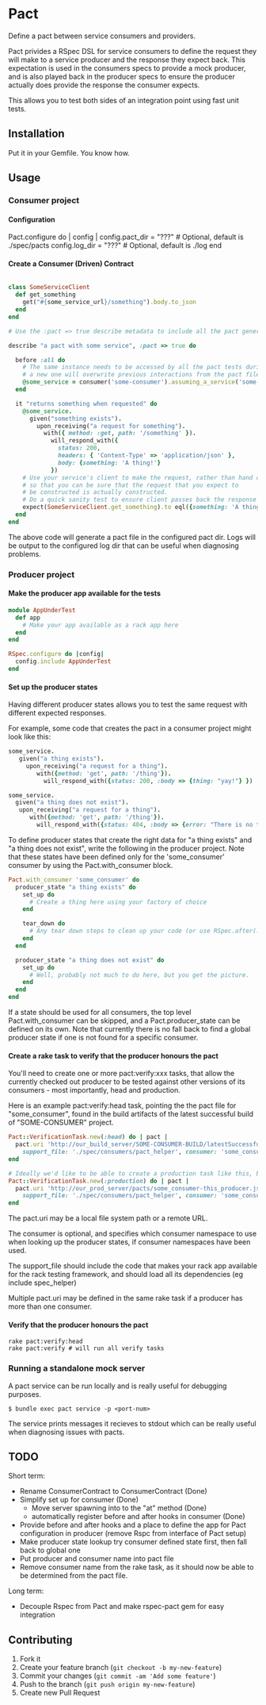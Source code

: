 # Pact

Define a pact between service consumers and providers.


Pact privides a RSpec DSL for service consumers to define the request they will make to a service producer and the
response they expect back. This expectation is used in the consumers specs to provide a mock producer, and is also
played back in the producer specs to ensure the producer actually does provide the response the consumer expects.

This allows you to test both sides of an integration point using fast unit tests.

## Installation

Put it in your Gemfile. You know how.

## Usage

### Consumer project

#### Configuration

Pact.configure do | config |
  config.pact_dir = "???" # Optional, default is ./spec/pacts
  config.log_dir = "???" # Optional, default is ./log
end

#### Create a Consumer (Driven) Contract

```ruby

class SomeServiceClient
  def get_something
    get("#{some_service_url}/something").body.to_json
  end
end

# Use the :pact => true describe metadata to include all the pact generation functionality in your spec.

describe "a pact with some service", :pact => true do

  before :all do
    # The same instance needs to be accessed by all the pact tests during a spec run, as creating
    # a new one will overwrite previous interactions from the pact file
    @some_service = consumer('some-consumer').assuming_a_service('some-producer').on_port(1234)
  end

  it "returns something when requested" do
    @some_service.
      given("something exists").
        upon_receiving("a request for something").
          with({ method: :get, path: '/something' }).
            will_respond_with({
              status: 200,
              headers: { 'Content-Type' => 'application/json' },
              body: {something: 'A thing!'}
            })
    # Use your service's client to make the request, rather than hand crafting a HTTP request,
    # so that you can be sure that the request that you expect to
    # be constructed is actually constructed.
    # Do a quick sanity test to ensure client passes back the response properly.
    expect(SomeServiceClient.get_something).to eql({something: 'A thing!'})
  end
end

```

The above code will generate a pact file in the configured pact dir.
Logs will be output to the configured log dir that can be useful when diagnosing problems.

### Producer project

#### Make the producer app available for the tests

```ruby
module AppUnderTest
  def app
    # Make your app available as a rack app here
  end
end

RSpec.configure do |config|
  config.include AppUnderTest
end

```

#### Set up the producer states

Having different producer states allows you to test the same request with different expected responses.

For example, some code that creates the pact in a consumer project might look like this:

```ruby
some_service.
   given("a thing exists").
     upon_receiving("a request for a thing").
        with({method: 'get', path: '/thing'}).
          will_respond_with({status: 200, :body => {thing: "yay!"} })

some_service.
  given("a thing does not exist").
   upon_receiving("a request for a thing").
      with({method: 'get', path: '/thing'}).
        will_respond_with({status: 404, :body => {error: "There is no thing :("} })
```

To define producer states that create the right data for "a thing exists" and "a thing does not exist", write the following in the producer project. 
Note that these states have been defined only for the 'some_consumer' consumer by using the Pact.with_consumer block.


```ruby
Pact.with_consumer 'some_consumer' do
  producer_state "a thing exists" do
    set_up do
      # Create a thing here using your factory of choice
    end

    tear_down do
      # Any tear down steps to clean up your code (or use RSpec.after(:each))
    end
  end

  producer_state "a thing does not exist" do
    set_up do
      # Well, probably not much to do here, but you get the picture.
    end
  end
end

```

If a state should be used for all consumers, the top level Pact.with_consumer can be skipped, and a Pact.producer_state can be defined on its own. Note that currently there is no fall back to find a global producer state if one is not found for a specific consumer.

#### Create a rake task to verify that the producer honours the pact

You'll need to create one or more pact:verify:xxx tasks, that allow the currently checked out producer to be tested against other versions of its consumers - most importantly, head and production.

Here is an example pact:verify:head task, pointing the the pact file for "some_consumer", found in the build artifacts of the latest successful build of "SOME-CONSUMER" project.

```ruby
Pact::VerificationTask.new(:head) do | pact |
  pact.uri 'http://our_build_server/SOME-CONSUMER-BUILD/latestSuccessful/artifact/Pacts/some_consumer-this_producer.json',
    support_file: './spec/consumers/pact_helper', consumer: 'some_consumer'
end
```

```ruby
# Ideally we'd like to be able to create a production task like this, but firewalls are making this tricky right now.
Pact::VerificationTask.new(:production) do | pact |
  pact.uri 'http://our_prod_server/pacts/some_consumer-this_producer.json',
    support_file: './spec/consumers/pact_helper', consumer: 'some_consumer'
end
```

The pact.uri may be a local file system path or a remote URL.

The consumer is optional, and specifies which consumer namespace to use when looking up the producer states, if consumer namespaces have been used.

The support_file should include the code that makes your rack app available for the rack testing framework, and should load all its dependencies (eg include spec_helper)

Multiple pact.uri may be defined in the same rake task if a producer has more than one consumer.

#### Verify that the producer honours the pact

    rake pact:verify:head
    rake pact:verify # will run all verify tasks


### Running a standalone mock server
A pact service can be run locally and is really useful for debugging purposes.

    $ bundle exec pact service -p <port-num>

The service prints messages it recieves to stdout which can be really useful
when diagnosing issues with pacts.

## TODO

Short term:
- Rename ConsumerContract to ConsumerContract (Done)
- Simplify set up for consumer (Done)
  - Move server spawning into to the "at" method (Done)
  - automatically register before and after hooks in consumer (Done)
- Provide before and after hooks and a place to define the app for Pact configuration in producer (remove Rspc from interface of Pact setup)
- Make producer state lookup try consumer defined state first, then fall back to global one
- Put producer and consumer name into pact file
- Remove consumer name from the rake task, as it should now be able to be determined from the pact file.

Long term:
- Decouple Rspec from Pact and make rspec-pact gem for easy integration


## Contributing

1. Fork it
2. Create your feature branch (`git checkout -b my-new-feature`)
3. Commit your changes (`git commit -am 'Add some feature'`)
4. Push to the branch (`git push origin my-new-feature`)
5. Create new Pull Request
